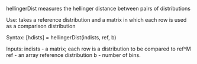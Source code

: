hellingerDist measures the hellinger distance between pairs of distributions


Use:
               takes a reference distribution and a matrix in which each row is used as a
               comparison distribution

Syntax:
   [hdists] = hellingerDist(indists, ref, b)

Inputs:
   indists - a matrix; each row is a distribution to be compared to ref^M
   ref                 - an array reference distribution
   b                   - number of bins.


